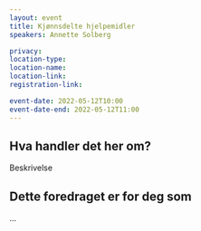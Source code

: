 ```yaml
---
layout: event
title: Kjønnsdelte hjelpemidler
speakers: Annette Solberg

privacy:
location-type:
location-name:
location-link:
registration-link:

event-date: 2022-05-12T10:00
event-date-end: 2022-05-12T11:00
---
```

## Hva handler det her om?
Beskrivelse

## Dette foredraget er for deg som
...
